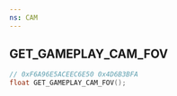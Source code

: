 ```yaml
---
ns: CAM
---
```

## GET_GAMEPLAY_CAM_FOV

```c
// 0xF6A96E5ACEEC6E50 0x4D6B3BFA
float GET_GAMEPLAY_CAM_FOV();
```


